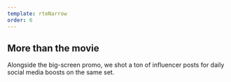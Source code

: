 ```yaml
---
template: rteNarrow
order: 6
---
```


## More than the movie

Alongside the big-screen promo, we shot a ton of influencer posts for daily social media boosts on the same set.

